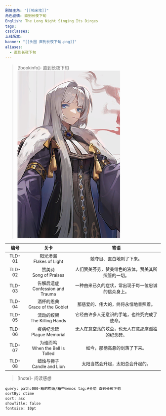 ```yaml
---
剧情主角: "[[帕米埃]]"
角色剧情: 直到长夜下旬
English: The Long Night Singing Its Dirges
tags: 
cssclasses: 
上线版本: 
banner: "[[头图 直到长夜下旬.png]]"
aliases:
  - 直到长夜下旬
---
```

> [!bookinfo]- 直到长夜下旬
> ![封面 直到长夜下旬](assets/帕米埃·直到长夜下旬.assets/封面%20直到长夜下旬.png)
> 
|  编号  |                 关卡                 |                        寄语                        |
| :----: | :----------------------------------: | :------------------------------------------------: |
| TLD-01 |     阳光渗漏<br/>Flakes of Light     |              她夺目、直白地刺了下来。              |
| TLD-02 |      赞美诗<br/>Song of Praises      | 人们赞美芬劳，赞美绯色的液体，赞美其所照管的一切。 |
| TLD-03 | 告解后遗症<br/>Confession and Trauma | 一种由来已久的症状，常出现于每一位忠诚的信众身上。 |
| TLD-04 |  酒杯的恩典<br/>Grace of the Goblet  |        那慈爱的、伟大的，终将永恒地普照着。        |
| TLD-05 |   流动的绞架<br/>The Killing Hands   |    它经由许多人无意识的手笔，也终究完成了使命。    |
| TLD-06 |    疫病纪念碑<br/>Plague Memorial    |  无人在意空荡的坟茔，也无人在意那座孤独的纪念碑。  |
| TLD-07 | 为谁而鸣<br/>When the Bell Is Tolled |            如今，那柄高悬的剑落了下来。            |
| TLD-08 |    蜡烛与狮子<br/>Candle and Lion    |          太阳当然会升起，太阳总会升起的。          |

> [!note]- 阅读感想

~~~~note-gallery
query: path:000-箱的构造/箱中memos tag:#金句 直到长夜下旬
sortBy: ctime
sort: asc
showTitle: false
fontsize: 10pt
~~~~
